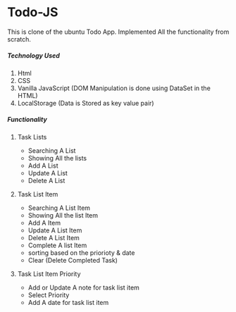 # Todo-JS
This is clone of the ubuntu Todo App. Implemented All the functionality from scratch.

##### Technology Used
1. Html
2. CSS
3. Vanilla JavaScript (DOM Manipulation is done using DataSet in the HTML)
4. LocalStorage (Data is Stored as key value pair)

##### Functionality
1. Task Lists
   - Searching A List
   - Showing All the lists
   - Add A List
   - Update A List
   - Delete A List
   
2. Task List Item
   - Searching A List Item
   - Showing All the list Item
   - Add A Item
   - Update A List Item
   - Delete A List Item
   - Complete A list Item
   - sorting based on the priorioty & date
   - Clear (Delete Completed Task)
   
3. Task List Item Priority
   - Add or Update A note for task list item
   - Select Priority
   - Add A date for task list item
